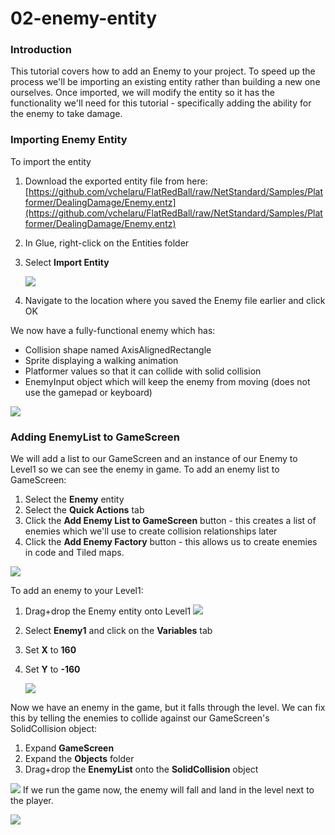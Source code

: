 # 02-enemy-entity

### Introduction

This tutorial covers how to add an Enemy to your project. To speed up the process we'll be importing an existing entity rather than building a new one ourselves. Once imported, we will modify the entity so it has the functionality we'll need for this tutorial - specifically adding the ability for the enemy to take damage.

### Importing Enemy Entity

To import the entity

1. Download the exported entity file from here: [https://github.com/vchelaru/FlatRedBall/raw/NetStandard/Samples/Platformer/DealingDamage/Enemy.entz](https://github.com/vchelaru/FlatRedBall/raw/NetStandard/Samples/Platformer/DealingDamage/Enemy.entz)
2. In Glue, right-click on the Entities folder
3.  Select **Import Entity**

    ![](../../../../media/2021-04-img\_607e09e77abbf.png)
4. Navigate to the location where you saved the Enemy file earlier and click OK

We now have a fully-functional enemy which has:

* Collision shape named AxisAlignedRectangle
* Sprite displaying a walking animation
* Platformer values so that it can collide with solid collision
* EnemyInput object which will keep the enemy from moving (does not use the gamepad or keyboard)

![](../../../../media/2021-04-img\_607e0a6f79d2f.png)

### Adding EnemyList to GameScreen

We will add a list to our GameScreen and an instance of our Enemy to Level1 so we can see the enemy in game. To add an enemy list to GameScreen:

1. Select the **Enemy** entity
2. Select the **Quick Actions** tab
3. Click the **Add Enemy List to GameScreen** button - this creates a list of enemies which we'll use to create collision relationships later
4. Click the **Add Enemy Factory** button - this allows us to create enemies in code and Tiled maps.

![](../../../../media/2021-04-img\_607e0b2c6c289.png)

To add an enemy to your Level1:

1. Drag+drop the Enemy entity onto Level1 [![](../../../../media/2021-04-2021\_April\_19\_171821.gif)](../../../../media/2021-04-2021\_April\_19\_171821.gif)
2. Select **Enemy1** and click on the **Variables** tab
3. Set **X** to **160**
4.  Set **Y** to **-160**

    ![](../../../../media/2021-04-img\_607e10dfcde24.png)

Now we have an enemy in the game, but it falls through the level. We can fix this by telling the enemies to collide against our GameScreen's SolidCollision object:

1. Expand **GameScreen**
2. Expand the **Objects** folder
3. Drag+drop the **EnemyList** onto the **SolidCollision** object

[![](../../../../media/2021-04-2021\_April\_19\_185117.gif)](../../../../media/2021-04-2021\_April\_19\_185117.gif) If we run the game now, the enemy will fall and land in the level next to the player.

![](../../../../media/2021-04-img\_607e1e1cb80cb.png)

&#x20;
